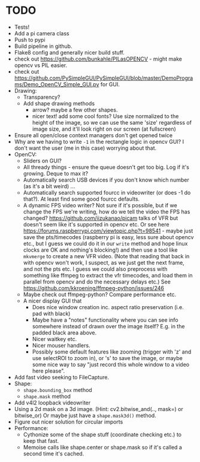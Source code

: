 # TODO

- Tests!
- Add a pi camera class
- Push to pypi
- Build pipeline in github.
- Flake8 config and generally nicer build stuff.
- check out <https://github.com/bunkahle/PILasOPENCV> - might make opencv vs PIL easier.
- check out <https://github.com/PySimpleGUI/PySimpleGUI/blob/master/DemoPrograms/Demo_OpenCV_Simple_GUI.py> for GUI.
- Drawing:
  - Transparency?
  - Add shape drawing methods
    - arrow? maybe a few other shapes.
    - nicer text! add some cool fonts? Use size normalized to the height of the image, so we can use the same 'size' regardless of image size, and it'll look right on our screen (at fullscreen)
- Ensure all open/close context managers don't get opened twice
- Why are we having to write `-1` in the rectangle logic in opencv GUI? I don't want the user (me in this case) worrying about that.
- OpenCV:
  - Sliders on GUI?
  - All thready things - ensure the queue doesn't get too big. Log if it's growing. Deque to max it?
  - Automatically search USB devices if you don't know which number (as it's a bit weird) ...
  - Automatically search supported fourcc in videowriter (or does -1 do that?). At least find some good fourcc defaults.
  - A dynamic FPS video writer? Not sure if it's possible, but if we change the FPS we're writing, how do we tell the video the FPS has changed? <https://github.com/iizukanao/picam> talks of VFR but doesn't seem like it's supported in opencv etc. Or see here <https://forums.raspberrypi.com/viewtopic.php?t=98541> - maybe just save the pts/timecodes (raspberry pi is easy, less sure about opencv etc., but I guess we could do it in our `write` method and hope linux clocks are OK and nothing's blocking!) and then use a tool like `mkvmerge` to create a new VFR video. (Note that reading that back in with opencv won't work, I suspect, as we just get the next frame, and not the pts etc. I guess we could also preprocess with something like ffmpeg to extract the vfr timecodes, and load them in parallel from opencv and do the necessary delays etc.) See <https://github.com/kkroening/ffmpeg-python/issues/246>
  - Maybe check out ffmpeg-python? Compare performance etc.
  - A nicer display GUI that
    - Does nice window creation inc. aspect ratio preservation (i.e. pad with black)
    - Maybe have a "notes" functionality where you can see info somewhere instead of drawn over the image itself? E.g. in the padded black area above.
    - Nicer waitkey etc.
    - Nicer mouser handlers.
    - Possibly some default features like zooming (trigger with 'z' and use selectROI to zoom in), or 's' to save the image, or maybe some nice way to say "just record this whole window to a video here please".
- Add fast video seeking to FileCapture.
- Shape:
  - `shape.bounding_box` method
  - `shape.mask` method
- Add v4l2 loopback videowriter
- Using a 2d mask on a 3d image. (Hint: cv2.bitwise_and(.., mask=) or bitwise_or) Or maybe just have a `shape.mask3d()` method.
- Figure out nicer solution for circular imports
- Performance:
  - Cythonize some of the shape stuff (coordinate checking etc.) to keep that fast.
  - Memoise calls like shape.center or shape.mask so if it's called a second time it's cached.
